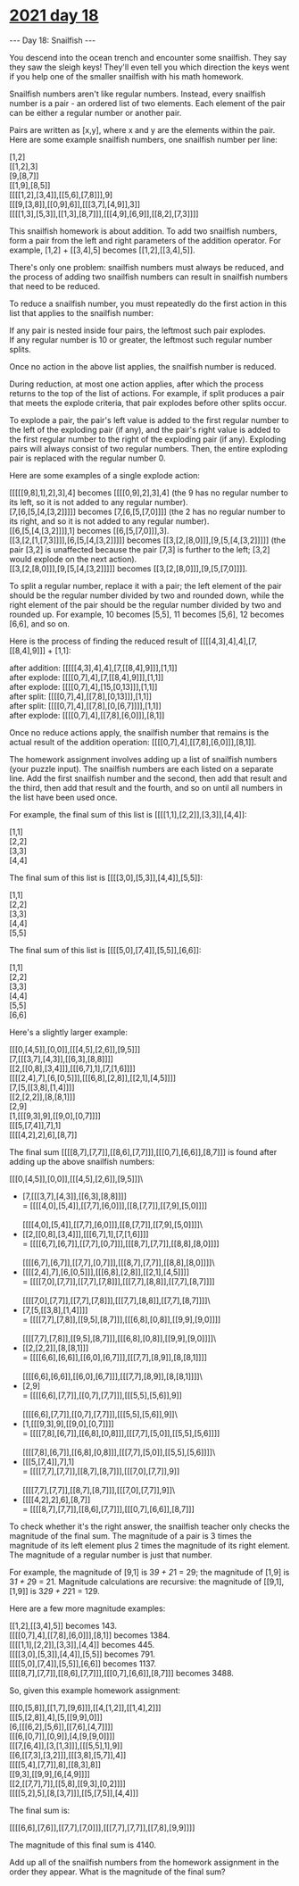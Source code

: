 # [2021 day 18](https://adventofcode.com/2021/day/18)

--- Day 18: Snailfish ---

You descend into the ocean trench and encounter some snailfish. They say they saw the sleigh keys! They'll even tell you which direction the keys went if you help one of the smaller snailfish with his math homework.



Snailfish numbers aren't like regular numbers. Instead, every snailfish number is a pair - an ordered list of two elements. Each element of the pair can be either a regular number or another pair.



Pairs are written as [x,y], where x and y are the elements within the pair. Here are some example snailfish numbers, one snailfish number per line:



[1,2]\
[[1,2],3]\
[9,[8,7]]\
[[1,9],[8,5]]\
[[[[1,2],[3,4]],[[5,6],[7,8]]],9]\
[[[9,[3,8]],[[0,9],6]],[[[3,7],[4,9]],3]]\
[[[[1,3],[5,3]],[[1,3],[8,7]]],[[[4,9],[6,9]],[[8,2],[7,3]]]]



This snailfish homework is about addition. To add two snailfish numbers, form a pair from the left and right parameters of the addition operator. For example, [1,2] + [[3,4],5] becomes [[1,2],[[3,4],5]].



There's only one problem: snailfish numbers must always be reduced, and the process of adding two snailfish numbers can result in snailfish numbers that need to be reduced.



To reduce a snailfish number, you must repeatedly do the first action in this list that applies to the snailfish number:



If any pair is nested inside four pairs, the leftmost such pair explodes.\
If any regular number is 10 or greater, the leftmost such regular number splits.



Once no action in the above list applies, the snailfish number is reduced.



During reduction, at most one action applies, after which the process returns to the top of the list of actions. For example, if split produces a pair that meets the explode criteria, that pair explodes before other splits occur.



To explode a pair, the pair's left value is added to the first regular number to the left of the exploding pair (if any), and the pair's right value is added to the first regular number to the right of the exploding pair (if any). Exploding pairs will always consist of two regular numbers. Then, the entire exploding pair is replaced with the regular number 0.



Here are some examples of a single explode action:



[[[[[9,8],1],2],3],4] becomes [[[[0,9],2],3],4] (the 9 has no regular number to its left, so it is not added to any regular number).\
[7,[6,[5,[4,[3,2]]]]] becomes [7,[6,[5,[7,0]]]] (the 2 has no regular number to its right, and so it is not added to any regular number).\
[[6,[5,[4,[3,2]]]],1] becomes [[6,[5,[7,0]]],3].\
[[3,[2,[1,[7,3]]]],[6,[5,[4,[3,2]]]]] becomes [[3,[2,[8,0]]],[9,[5,[4,[3,2]]]]] (the pair [3,2] is unaffected because the pair [7,3] is further to the left; [3,2] would explode on the next action).\
[[3,[2,[8,0]]],[9,[5,[4,[3,2]]]]] becomes [[3,[2,[8,0]]],[9,[5,[7,0]]]].



To split a regular number, replace it with a pair; the left element of the pair should be the regular number divided by two and rounded down, while the right element of the pair should be the regular number divided by two and rounded up. For example, 10 becomes [5,5], 11 becomes [5,6], 12 becomes [6,6], and so on.



Here is the process of finding the reduced result of [[[[4,3],4],4],[7,[[8,4],9]]] + [1,1]:



after addition: [[[[[4,3],4],4],[7,[[8,4],9]]],[1,1]]\
after explode:  [[[[0,7],4],[7,[[8,4],9]]],[1,1]]\
after explode:  [[[[0,7],4],[15,[0,13]]],[1,1]]\
after split:    [[[[0,7],4],[[7,8],[0,13]]],[1,1]]\
after split:    [[[[0,7],4],[[7,8],[0,[6,7]]]],[1,1]]\
after explode:  [[[[0,7],4],[[7,8],[6,0]]],[8,1]]



Once no reduce actions apply, the snailfish number that remains is the actual result of the addition operation: [[[[0,7],4],[[7,8],[6,0]]],[8,1]].



The homework assignment involves adding up a list of snailfish numbers (your puzzle input). The snailfish numbers are each listed on a separate line. Add the first snailfish number and the second, then add that result and the third, then add that result and the fourth, and so on until all numbers in the list have been used once.



For example, the final sum of this list is [[[[1,1],[2,2]],[3,3]],[4,4]]:



[1,1]\
[2,2]\
[3,3]\
[4,4]



The final sum of this list is [[[[3,0],[5,3]],[4,4]],[5,5]]:



[1,1]\
[2,2]\
[3,3]\
[4,4]\
[5,5]



The final sum of this list is [[[[5,0],[7,4]],[5,5]],[6,6]]:



[1,1]\
[2,2]\
[3,3]\
[4,4]\
[5,5]\
[6,6]



Here's a slightly larger example:



[[[0,[4,5]],[0,0]],[[[4,5],[2,6]],[9,5]]]\
[7,[[[3,7],[4,3]],[[6,3],[8,8]]]]\
[[2,[[0,8],[3,4]]],[[[6,7],1],[7,[1,6]]]]\
[[[[2,4],7],[6,[0,5]]],[[[6,8],[2,8]],[[2,1],[4,5]]]]\
[7,[5,[[3,8],[1,4]]]]\
[[2,[2,2]],[8,[8,1]]]\
[2,9]\
[1,[[[9,3],9],[[9,0],[0,7]]]]\
[[[5,[7,4]],7],1]\
[[[[4,2],2],6],[8,7]]



The final sum [[[[8,7],[7,7]],[[8,6],[7,7]]],[[[0,7],[6,6]],[8,7]]] is found after adding up the above snailfish numbers:



[[[0,[4,5]],[0,0]],[[[4,5],[2,6]],[9,5]]]\
+ [7,[[[3,7],[4,3]],[[6,3],[8,8]]]]\
= [[[[4,0],[5,4]],[[7,7],[6,0]]],[[8,[7,7]],[[7,9],[5,0]]]]\
\
  [[[[4,0],[5,4]],[[7,7],[6,0]]],[[8,[7,7]],[[7,9],[5,0]]]]\
+ [[2,[[0,8],[3,4]]],[[[6,7],1],[7,[1,6]]]]\
= [[[[6,7],[6,7]],[[7,7],[0,7]]],[[[8,7],[7,7]],[[8,8],[8,0]]]]\
\
  [[[[6,7],[6,7]],[[7,7],[0,7]]],[[[8,7],[7,7]],[[8,8],[8,0]]]]\
+ [[[[2,4],7],[6,[0,5]]],[[[6,8],[2,8]],[[2,1],[4,5]]]]\
= [[[[7,0],[7,7]],[[7,7],[7,8]]],[[[7,7],[8,8]],[[7,7],[8,7]]]]\
\
  [[[[7,0],[7,7]],[[7,7],[7,8]]],[[[7,7],[8,8]],[[7,7],[8,7]]]]\
+ [7,[5,[[3,8],[1,4]]]]\
= [[[[7,7],[7,8]],[[9,5],[8,7]]],[[[6,8],[0,8]],[[9,9],[9,0]]]]\
\
  [[[[7,7],[7,8]],[[9,5],[8,7]]],[[[6,8],[0,8]],[[9,9],[9,0]]]]\
+ [[2,[2,2]],[8,[8,1]]]\
= [[[[6,6],[6,6]],[[6,0],[6,7]]],[[[7,7],[8,9]],[8,[8,1]]]]\
\
  [[[[6,6],[6,6]],[[6,0],[6,7]]],[[[7,7],[8,9]],[8,[8,1]]]]\
+ [2,9]\
= [[[[6,6],[7,7]],[[0,7],[7,7]]],[[[5,5],[5,6]],9]]\
\
  [[[[6,6],[7,7]],[[0,7],[7,7]]],[[[5,5],[5,6]],9]]\
+ [1,[[[9,3],9],[[9,0],[0,7]]]]\
= [[[[7,8],[6,7]],[[6,8],[0,8]]],[[[7,7],[5,0]],[[5,5],[5,6]]]]\
\
  [[[[7,8],[6,7]],[[6,8],[0,8]]],[[[7,7],[5,0]],[[5,5],[5,6]]]]\
+ [[[5,[7,4]],7],1]\
= [[[[7,7],[7,7]],[[8,7],[8,7]]],[[[7,0],[7,7]],9]]\
\
  [[[[7,7],[7,7]],[[8,7],[8,7]]],[[[7,0],[7,7]],9]]\
+ [[[[4,2],2],6],[8,7]]\
= [[[[8,7],[7,7]],[[8,6],[7,7]]],[[[0,7],[6,6]],[8,7]]]



To check whether it's the right answer, the snailfish teacher only checks the magnitude of the final sum. The magnitude of a pair is 3 times the magnitude of its left element plus 2 times the magnitude of its right element. The magnitude of a regular number is just that number.



For example, the magnitude of [9,1] is 3*9 + 2*1 = 29; the magnitude of [1,9] is 3*1 + 2*9 = 21. Magnitude calculations are recursive: the magnitude of [[9,1],[1,9]] is 3*29 + 2*21 = 129.



Here are a few more magnitude examples:



[[1,2],[[3,4],5]] becomes 143.\
[[[[0,7],4],[[7,8],[6,0]]],[8,1]] becomes 1384.\
[[[[1,1],[2,2]],[3,3]],[4,4]] becomes 445.\
[[[[3,0],[5,3]],[4,4]],[5,5]] becomes 791.\
[[[[5,0],[7,4]],[5,5]],[6,6]] becomes 1137.\
[[[[8,7],[7,7]],[[8,6],[7,7]]],[[[0,7],[6,6]],[8,7]]] becomes 3488.



So, given this example homework assignment:



[[[0,[5,8]],[[1,7],[9,6]]],[[4,[1,2]],[[1,4],2]]]\
[[[5,[2,8]],4],[5,[[9,9],0]]]\
[6,[[[6,2],[5,6]],[[7,6],[4,7]]]]\
[[[6,[0,7]],[0,9]],[4,[9,[9,0]]]]\
[[[7,[6,4]],[3,[1,3]]],[[[5,5],1],9]]\
[[6,[[7,3],[3,2]]],[[[3,8],[5,7]],4]]\
[[[[5,4],[7,7]],8],[[8,3],8]]\
[[9,3],[[9,9],[6,[4,9]]]]\
[[2,[[7,7],7]],[[5,8],[[9,3],[0,2]]]]\
[[[[5,2],5],[8,[3,7]]],[[5,[7,5]],[4,4]]]



The final sum is:



[[[[6,6],[7,6]],[[7,7],[7,0]]],[[[7,7],[7,7]],[[7,8],[9,9]]]]



The magnitude of this final sum is 4140.



Add up all of the snailfish numbers from the homework assignment in the order they appear. What is the magnitude of the final sum?



